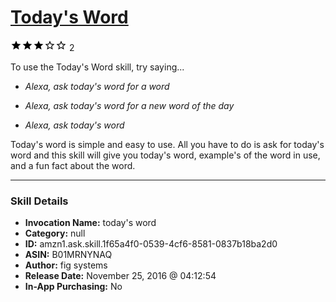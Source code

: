 # [Today's Word](http://alexa.amazon.com/#skills/amzn1.ask.skill.1f65a4f0-0539-4cf6-8581-0837b18ba2d0)
![3 stars](../../images/ic_star_black_18dp_1x.png)![3 stars](../../images/ic_star_black_18dp_1x.png)![3 stars](../../images/ic_star_black_18dp_1x.png)![3 stars](../../images/ic_star_border_black_18dp_1x.png)![3 stars](../../images/ic_star_border_black_18dp_1x.png) 2

To use the Today's Word skill, try saying...

* *Alexa, ask today's word for a word*

* *Alexa, ask today's word for a new word of the day*

* *Alexa, ask today's word*

Today's word is simple and easy to use. All you have to do is ask for today's word and this skill will give you today's word, example's of the word in use, and a fun fact about the word.

***

### Skill Details

* **Invocation Name:** today's word
* **Category:** null
* **ID:** amzn1.ask.skill.1f65a4f0-0539-4cf6-8581-0837b18ba2d0
* **ASIN:** B01MRNYNAQ
* **Author:** fig systems
* **Release Date:** November 25, 2016 @ 04:12:54
* **In-App Purchasing:** No
